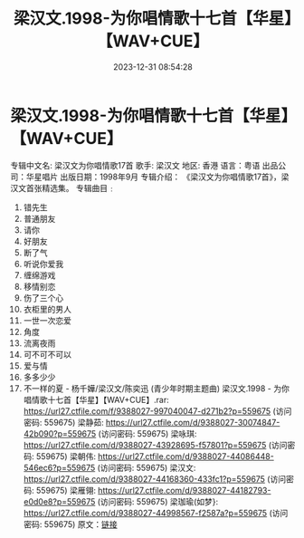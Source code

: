 ﻿---
title: 梁汉文.1998-为你唱情歌十七首【华星】【WAV+CUE】
date: 2023-12-31 08:54:28
categories: WAV车载音乐、镜像
tags: 华语中文
---
# 梁汉文.1998-为你唱情歌十七首【华星】【WAV+CUE】

专辑中文名: 梁汉文为你唱情歌17首
歌手: 梁汉文
地区: 香港
语言：粤语
出品公司：华星唱片
出版日期：1998年9月
专辑介绍：
《梁汉文为你唱情歌17首》，梁汉文首张精选集。
专辑曲目﹕
1. 错先生
2. 普通朋友
3. 请你
4. 好朋友
5. 断了气
6. 听说你爱我
7. 缠绵游戏
8. 移情别恋
9. 伤了三个心
10. 衣柜里的男人
11. 一世一次恋爱
12. 角度
13. 流离夜雨
14. 可不可不可以
15. 爱与情
16. 多多少少
17. 不一样的夏 - 杨千嬅/梁汉文/陈奕迅 (青少年时期主题曲)
梁汉文.1998 - 为你唱情歌十七首【华星】【WAV+CUE】.rar: https://url27.ctfile.com/f/9388027-997040047-d271b2?p=559675
(访问密码: 559675)
梁静茹: https://url27.ctfile.com/d/9388027-30074847-42b090?p=559675
(访问密码: 559675)
梁咏琪: https://url27.ctfile.com/d/9388027-43928695-f57801?p=559675
(访问密码: 559675)
梁朝伟: https://url27.ctfile.com/d/9388027-44086448-546ec6?p=559675
(访问密码: 559675)
梁汉文: https://url27.ctfile.com/d/9388027-44168360-433fc1?p=559675
(访问密码: 559675)
梁雁翎: https://url27.ctfile.com/d/9388027-44182793-e0d0e8?p=559675
(访问密码: 559675)
梁珈瑜(如梦}: https://url27.ctfile.com/d/9388027-44998567-f2587a?p=559675
(访问密码: 559675)
原文：[链接](https://blog.sina.com.cn/s/blog_1647c7e760103141c.html)